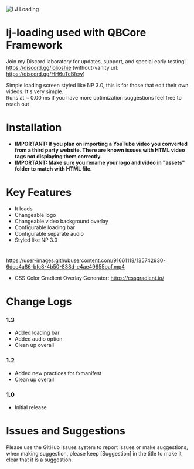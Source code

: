 ![LJ Loading](https://user-images.githubusercontent.com/91661118/141086857-aa234017-dc3a-4a73-ba7d-950e8201465e.png)

# lj-loading used with QBCore Framework
Join my Discord laboratory for updates, support, and special early testing!
<br>
https://discord.gg/loljoshie (without-vanity url: https://discord.gg/HH6uTcBfew)

Simple loading screen styled like NP 3.0, this is for those that edit their own videos. It's very simple. 
<br>
Runs at ~ 0.00 ms if you have more optimization suggestions feel free to reach out
<br>

# Installation

* **IMPORTANT: If you plan on importing a YouTube video you converted from a third party website. There are known issues with HTML video tags not displaying them correctly.**
* **IMPORTANT: Make sure you rename your logo and video in "assets" folder to match with HTML file.**

# Key Features
* It loads
* Changeable logo 
* Changeable video background overlay
* Configurable loading bar
* Configurable separate audio
* Styled like NP 3.0
#
https://user-images.githubusercontent.com/91661118/135742930-6dcc4a86-bfc8-4b50-838d-e4ae49655baf.mp4

* CSS Color Gradient Overlay Generator: https://cssgradient.io/

# Change Logs

### 1.3
* Added loading bar
* Added audio option
* Clean up overall

### 1.2
* Added new practices for fxmanifest
* Clean up overall

### 1.0
* Initial release

# Issues and Suggestions
Please use the GitHub issues system to report issues or make suggestions, when making suggestion, please keep [Suggestion] in the title to make it clear that it is a suggestion.

